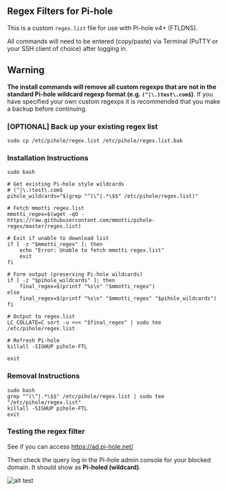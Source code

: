 ## Regex Filters for Pi-hole
This is a custom `regex.list` file for use with Pi-hole v4+ (FTLDNS).

All commands will need to be entered (copy/paste) via Terminal (PuTTY or your SSH client of choice) after logging in.

## Warning ##
**The install commands will remove all custom regexps that are not in the standard Pi-hole wildcard regexp format (e.g. `(^|\.)test\.com$`)**. If you have specified your own custom regexps it is recommended that you make a backup before continuing.

### [OPTIONAL] Back up your existing regex list
```
sudo cp /etc/pihole/regex.list /etc/pihole/regex.list.bak
```

### Installation Instructions
```
sudo bash

# Get existing Pi-hole style wildcards
# (^|\.)test\.com$
pihole_wildcards="$(grep "^(\^|.*\$$" /etc/pihole/regex.list)"

# Fetch mmotti regex.list
mmotti_regex=$(wget -qO - https://raw.githubusercontent.com/mmotti/pihole-regex/master/regex.list)

# Exit if unable to download list
if [ -z "$mmotti_regex" ]; then
	echo "Error: Unable to fetch mmotti regex.list"
	exit
fi

# Form output (preserving Pi-hole wildcards)
if [ -z "$pihole_wildcards" ]; then
	final_regex=$(printf "%s\n" "$mmotti_regex")
else
	final_regex=$(printf "%s\n" "$mmotti_regex" "$pihole_wildcards")
fi

# Output to regex.list
LC_COLLATE=C sort -u <<< "$final_regex" | sudo tee /etc/pihole/regex.list

# Refresh Pi-hole
killall -SIGHUP pihole-FTL

exit
```

### Removal Instructions
```
sudo bash
grep "^(\^|.*\$$" /etc/pihole/regex.list | sudo tee "/etc/pihole/regex.list"
killall -SIGHUP pihole-FTL
exit
```

### Testing the regex filter
See if you can access https://ad.pi-hole.net/

Then check the query log in the Pi-hole admin console for your blocked domain. It should show as **Pi-holed (wildcard)**.

![alt test](https://image.ibb.co/j5kWTz/Blocked.png)
